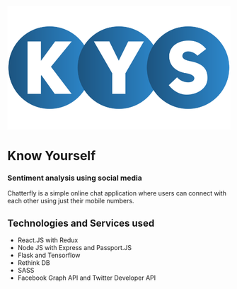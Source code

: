 ![alt logo](https://raw.githubusercontent.com/fcsiba/Know-Yourself/master/client/src/media/Logo.png)

# Know Yourself
### Sentiment analysis using social media
Chatterfly is a simple online chat application where users can connect with each other using just their mobile numbers.

## Technologies and Services used
  - React.JS with Redux
  - Node JS with Express and Passport.JS
  - Flask and Tensorflow
  - Rethink DB
  - SASS
  - Facebook Graph API and Twitter Developer API